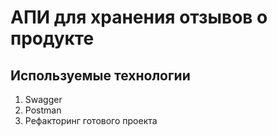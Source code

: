 # АПИ для хранения отзывов о продукте

## Используемые технологии
1. Swagger
2. Postman
3. Рефакторинг готового проекта
